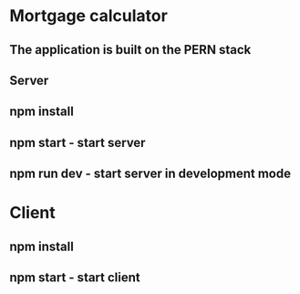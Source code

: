 # Mortgage calculator

## The application is built on the PERN stack

## Server

## npm install

## npm start - start server

## npm run dev - start server in development mode

# Client

## npm install

## npm start - start client
